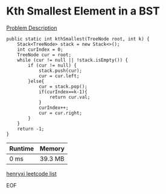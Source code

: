 # Kth Smallest Element in a BST
[Problem Description](https://leetcode.com/problems/kth-smallest-element-in-a-bst/)

```
public static int kthSmallest(TreeNode root, int k) {
    Stack<TreeNode> stack = new Stack<>();
    int curIndex = 0;
    TreeNode cur = root;
    while (cur != null || !stack.isEmpty()) {
        if (cur != null) {
            stack.push(cur);
            cur = cur.left;
        }else{
            cur = stack.pop();
            if(curIndex==k-1){
                return cur.val;
            }
            curIndex++;
            cur = cur.right;
        }
    }
    return -1;
}
```

| Runtime       | Memory     | 
| :------------- | :---------- |
|  0 ms | 39.3 MB	   |


[henryxi leetcode list](http://www.henryxi.com/leetcode)

EOF